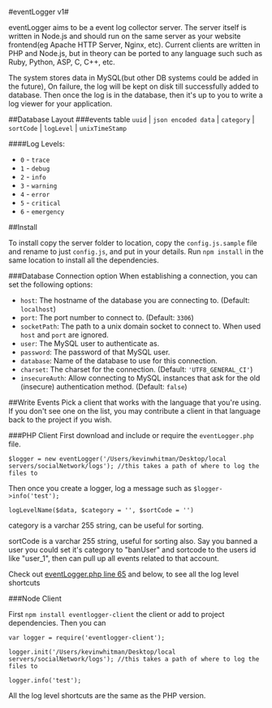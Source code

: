 #eventLogger v1#

eventLogger aims to be a event log collector server. The server itself is written in Node.js and should run on the same server as your website frontend(eg Apache HTTP Server, Nginx, etc). Current clients are written in PHP and Node.js, but in theory can be ported to any language such such as Ruby, Python, ASP, C, C++, etc.

The system stores data in MySQL(but other DB systems could be added in the future), On failure, the log will be kept on disk till successfully added to database. Then once the log is in the database, then it's up to you to write a log viewer for your application.

##Database Layout
###events table
`uuid` | `json encoded data` | `category` | `sortCode` | `logLevel` | `unixTimeStamp`

####Log Levels:
* `0` - `trace`
* `1` - `debug`
* `2` - `info`
* `3` - `warning`
* `4` - `error`
* `5` - `critical`
* `6` - `emergency`

##Install

To install copy the server folder to location, copy the `config.js.sample` file and rename to just `config.js`, and put in your details. Run `npm install` in the same location to install all the dependencies.

###Database Connection option
When establishing a connection, you can set the following options:

* `host`: The hostname of the database you are connecting to. (Default:
  `localhost`)
* `port`: The port number to connect to. (Default: `3306`)
* `socketPath`: The path to a unix domain socket to connect to. When used `host`
  and `port` are ignored.
* `user`: The MySQL user to authenticate as.
* `password`: The password of that MySQL user.
* `database`: Name of the database to use for this connection.
* `charset`: The charset for the connection. (Default: `'UTF8_GENERAL_CI'`)
* `insecureAuth`: Allow connecting to MySQL instances that ask for the old
  (insecure) authentication method. (Default: `false`)

##Write Events
Pick a client that works with the language that you're using. If you don't see one on the list, you may contribute a client in that language back to the project if you wish.

###PHP Client
First download and include or require the `eventLogger.php` file.

```
$logger = new eventLogger('/Users/kevinwhitman/Desktop/local servers/socialNetwork/logs'); //this takes a path of where to log the files to
```
Then once you create a logger, log a message such as `$logger->info('test');`

`logLevelName($data, $category = '', $sortCode = '')`

category is a varchar 255 string, can be useful for sorting.

sortCode is a varchar 255 string, useful for sorting also. Say you banned a user you could set it's category to "banUser" and sortcode to the users id like "user_1", then can pull up all events related to that account.

Check out [eventLogger.php line 65](https://github.com/keverw/eventLogger/blob/master/client/php/eventLogger.php#L65) and below, to see all the log level shortcuts

###Node Client

First `npm install eventlogger-client` the client or add to project dependencies. Then you can

```
var logger = require('eventlogger-client');

logger.init('/Users/kevinwhitman/Desktop/local servers/socialNetwork/logs'); //this takes a path of where to log the files to

logger.info('test');
``` 

All the log level shortcuts are the same as the PHP version.